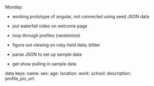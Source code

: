 

Monday:
* working prototype of angular, not connected using seed JSON data
* put waterfall video on welcome page
* loop through profiles (randomize)

* figure out viewing on ruby-held data; blitter
* parse JSON to set up sample data
* get show pulling in sample data


data keys:
name:
sex: age:
location: work:
school: description:
profile_pic_url:

